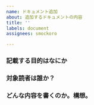 ```yaml
---
name: ドキュメント追加
about: 追加するドキュメントの内容
title: ''
labels: document
assignees: smockoro

---
```


### 記載する目的はなにか 
<!-- どういう目的でドキュメントを記載するのか -->


### 対象読者は誰か？ 
<!-- 記載内容の対象者を記載する。 -->


### どんな内容を書くのか。構想。 
<!-- 記載内容と目次案的なものを箇条書きなどで作成する -->


